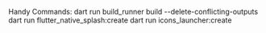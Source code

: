 Handy Commands:
dart run build_runner build --delete-conflicting-outputs
dart run flutter_native_splash:create
dart run icons_launcher:create



